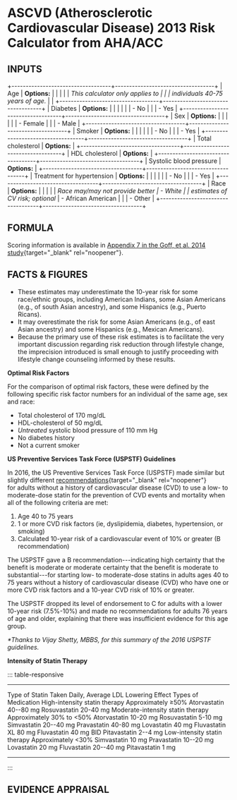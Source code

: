 # ASCVD (Atherosclerotic Cardiovascular Disease) 2013 Risk Calculator from AHA/ACC

## INPUTS

+-----------------------------------+-----------------------------------+
| Age                               | **Options:**                      |
|                                   |                                   |
| *This calculator only applies to  |                                   |
| individuals 40-75 years of age.*  |                                   |
+-----------------------------------+-----------------------------------+
| Diabetes                          | **Options:**                      |
|                                   |                                   |
|                                   | -   No                            |
|                                   | -   Yes                           |
+-----------------------------------+-----------------------------------+
| Sex                               | **Options:**                      |
|                                   |                                   |
|                                   | -   Female                        |
|                                   | -   Male                          |
+-----------------------------------+-----------------------------------+
| Smoker                            | **Options:**                      |
|                                   |                                   |
|                                   | -   No                            |
|                                   | -   Yes                           |
+-----------------------------------+-----------------------------------+
| Total cholesterol                 | **Options:**                      |
+-----------------------------------+-----------------------------------+
| HDL cholesterol                   | **Options:**                      |
+-----------------------------------+-----------------------------------+
| Systolic blood pressure           | **Options:**                      |
+-----------------------------------+-----------------------------------+
| Treatment for hypertension        | **Options:**                      |
|                                   |                                   |
|                                   | -   No                            |
|                                   | -   Yes                           |
+-----------------------------------+-----------------------------------+
| Race                              | **Options:**                      |
|                                   |                                   |
| *Race may/may not provide better  | -   White                         |
| estimates of CV risk; optional*   | -   African American              |
|                                   | -   Other                         |
+-----------------------------------+-----------------------------------+

## FORMULA

Scoring information is available in [Appendix 7 in the Goff, et al. 2014
study](https://circ.ahajournals.org/content/circulationaha/129/25_suppl_2/S49.full.pdf){target="_blank"
rel="noopener"}.

## FACTS & FIGURES

-   These estimates may underestimate the 10-year risk for some
    race/ethnic groups, including American Indians, some Asian Americans
    (e.g., of south Asian ancestry), and some Hispanics (e.g., Puerto
    Ricans).
-   It may overestimate the risk for some Asian Americans (e.g., of east
    Asian ancestry) and some Hispanics (e.g., Mexican Americans).
-   Because the primary use of these risk estimates is to facilitate the
    very important discussion regarding risk reduction through lifestyle
    change, the imprecision introduced is small enough to justify
    proceeding with lifestyle change counseling informed by these
    results.

**Optimal Risk Factors**

For the comparison of optimal risk factors, these were defined by the
following specific risk factor numbers for an individual of the same
age, sex and race:

-   Total cholesterol of 170 mg/dL
-   HDL-cholesterol of 50 mg/dL
-   *Untreated* systolic blood pressure of 110 mm Hg
-   No diabetes history
-   Not a current smoker

**US Preventive Services Task Force (USPSTF) Guidelines**

In 2016, the US Preventive Services Task Force (USPSTF) made similar but
slightly different
[recommendations](https://jamanetwork.com/journals/jama/fullarticle/2584058){target="_blank"
rel="noopener"} for adults without a history of cardiovascular disease
(CVD) to use a low- to moderate-dose statin for the prevention of CVD
events and mortality when all of the following criteria are met:

1.  Age 40 to 75 years
2.  1 or more CVD risk factors (ie, dyslipidemia, diabetes,
    hypertension, or smoking)
3.  Calculated 10-year risk of a cardiovascular event of 10% or greater
    (B recommendation)

The USPSTF gave a B recommendation---indicating high certainty that the
benefit is moderate or moderate certainty that the benefit is moderate
to substantial---for starting low- to moderate-dose statins in adults
ages 40 to 75 years without a history of cardiovascular disease (CVD)
who have one or more CVD risk factors and a 10-year CVD risk of 10% or
greater.

The USPSTF dropped its level of endorsement to C for adults with a lower
10-year risk (7.5%-10%) and made no recommendations for adults 76 years
of age and older, explaining that there was insufficient evidence for
this age group.

*\*Thanks to Vijay Shetty, MBBS, for this summary of the 2016 USPSTF
guidelines.*

**Intensity of Statin Therapy**

::: table-responsive
  ----------------------------------- ------------------------------------------ --------------------------
  Type of Statin                      Taken Daily, Average LDL Lowering Effect   Types of Medication
  High-intensity statin therapy       Approximately ≥50%                         Atorvastatin 40--80 mg
                                                                                 Rosuvastatin 20-40 mg
  Moderate-intensity statin therapy   Approximately 30% to \<50%                 Atorvastatin 10-20 mg
                                                                                 Rosuvastatin 5-10 mg
                                                                                 Simvastatin 20--40 mg
                                                                                 Pravastatin 40-80 mg
                                                                                 Lovastatin 40 mg
                                                                                 Fluvastatin XL 80 mg
                                                                                 Fluvastatin 40 mg
                                                                                 BID Pitavastatin 2--4 mg
  Low-intensity statin therapy        Approximately \<30%                        Simvastatin 10 mg
                                                                                 Pravastatin 10--20 mg
                                                                                 Lovastatin 20 mg
                                                                                 Fluvastatin 20--40 mg
                                                                                 Pitavastatin 1 mg
  ----------------------------------- ------------------------------------------ --------------------------
:::

## EVIDENCE APPRAISAL
